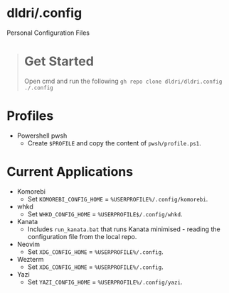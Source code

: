 # dldri/.config
Personal Configuration Files

> # Get Started
>
> Open cmd and run the following
> ```gh repo clone dldri/dldri.config ./.config```

# Profiles
- Powershell pwsh
  - Create  ```$PROFILE``` and copy the content of ```pwsh/profile.ps1```.

# Current Applications
- Komorebi
  - Set ```KOMOREBI_CONFIG_HOME``` = ```%USERPROFILE%/.config/komorebi```.
- whkd
  - Set ```WHKD_CONFIG_HOME``` = ```%USERPROFILE$/.config/whkd```.
- Kanata
  - Includes ```run_kanata.bat``` that runs Kanata minimised - reading the configuration file from the local repo.
- Neovim
  - Set ```XDG_CONFIG_HOME``` = ```%USERPROFILE%/.config```.
- Wezterm
  - Set ```XDG_CONFIG_HOME``` = ```%USERPROFILE%/.config```.
- Yazi
  - Set ```YAZI_CONFIG_HOME``` = ```%USERPROFILE%/.config/yazi```.
